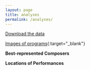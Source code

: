```yaml
---
layout: page
title: analyses
permalink: /analyses/
---
```


[Download the data]()

[Images of programs](https://drive.google.com/drive/folders/1CDRyUSgqkEEMFgDJ9sp63CyoG2aGTnhF?usp=sharing){:target="_blank"}

**Best-represented Composers**

**Locations of Performances**